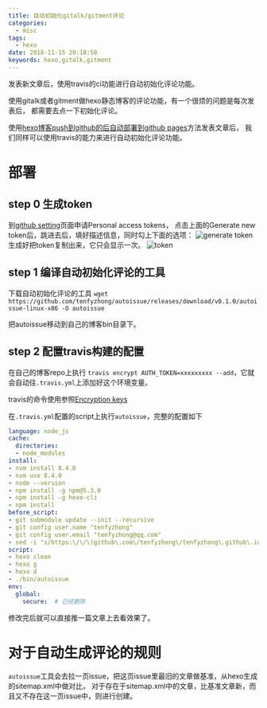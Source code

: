 ```yaml
---
title: 自动初始化gitalk/gitment评论
categories:
  - misc
tags:
  - hexo
date: 2018-11-15 20:18:58
keywords: hexo,gitalk,gitment
---
```


发表新文章后，使用travis的ci功能进行自动初始化评论功能。
<!-- more -->
使用gitalk或者gitment做hexo静态博客的评论功能，有一个很烦的问题是每次发表后，
都需要去点一下初始化评论。

使用[hexo博客push到github的后自动部署到github pages](/2017/09/08/hexo-auto-deploy/)方法发表文章后，
我们同样可以使用travis的能力来进行自动初始化评论功能。

# 部署
## step 0 生成token
到[github setting](https://github.com/settings/tokens)页面申请Personal access tokens，
点击上面的Generate new token后，跳进去后，填好描述信息，同时勾上下面的选项：
![generate token](http://wx1.sinaimg.cn/mw690/69472223gy1fjc8b1a9knj20hz0gp76s.jpg)
生成好把token复制出来，它只会显示一次。
![token](http://wx1.sinaimg.cn/mw690/69472223gy1fjc8b1sxmtj20l406d3ze.jpg)

## step 1 编译自动初始化评论的工具
下载自动初始化评论的工具
`wget https://github.com/tenfyzhong/autoissue/releases/download/v0.1.0/autoissue-linux-x86 -O autoissue`

把autoissue移动到自己的博客bin目录下。

## step 2 配置travis构建的配置
在自己的博客repo上执行
`travis encrypt AUTH_TOKEN=xxxxxxxxx --add`，它就会自动往`.travis.yml`上添加好这个环境变量。

travis的命令使用参照[Encryption keys](https://docs.travis-ci.com/user/encryption-keys/)

在`.travis.yml`配置的script上执行`autoissue`，完整的配置如下
```yml
language: node_js
cache:
  directories:
  - node_modules
install:
- nvm install 8.4.0
- nvm use 8.4.0
- node --version
- npm install -g npm@5.3.0
- npm install -g hexo-cli
- npm install
before_script:
- git submodule update --init --recursive
- git config user.name "tenfyzhong"
- git config user.email "tenfyzhong@qq.com"
- sed -i "s/https:\/\/\(github\.com\/tenfyzhong\/tenfyzhong\.github\.io\.git\)/https:\/\/$ACCESS_TOKEN@\1/" _config.yml
script:
- hexo clean
- hexo g
- hexo d
- ./bin/autoissue
env:
  global:
    secure:  # 已经删除
```

修改完后就可以直接推一篇文章上去看效果了。


# 对于自动生成评论的规则
`autoissue`工具会去拉一页issue，把这页issue里最旧的文章做基准，从hexo生成的sitemap.xml中做对比，
对于存在于sitemap.xml中的文章，比基准文章新，而且又不存在这一页issue中，则进行创建。
